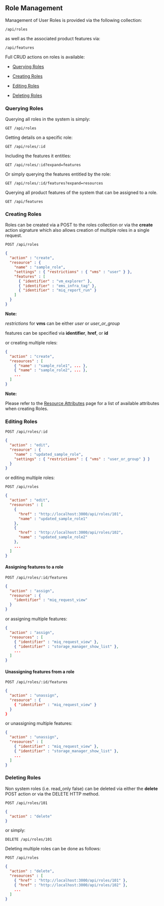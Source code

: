 ---
---

## Role Management

Management of User Roles is provided via the following collection:

``` data
/api/roles
```

as well as the associated product features via:

``` data
/api/features
```

Full CRUD actions on roles is available:

  - [Querying Roles](#querying-roles)

  - [Creating Roles](#creating-roles)

  - [Editing Roles](#editing-roles)

  - [Deleting Roles](#deleting-roles)

### Querying Roles

Querying all roles in the system is simply:

    GET /api/roles

Getting details on a specific role:

    GET /api/roles/:id

Including the features it entitles:

    GET /api/roles/:id?expand=features

Or simply querying the features entitled by the role:

    GET /api/roles/:id/features?expand=resources

Querying all product features of the system that can be assigned to a
role.

    GET /api/features

### Creating Roles

Roles can be created via a POST to the roles collection or via the
**create** action signature which also allows creation of multiple roles
in a single request.

    POST /api/roles

``` json
{
  "action" : "create",
  "resource" : {
    "name" : "sample_role",
    "settings" : { "restrictions" : { "vms" : "user" } },
    "features" : [
      { "identifier" : "vm_explorer" },
      { "identifier" : "ems_infra_tag" },
      { "identifier" : "miq_report_run" }
    ]
  }
}
```

**Note:**

*restrictions* for **vms** can be either *user* or *user\_or\_group*

features can be specified via **identifier**, **href**, or **id**

or creating multiple roles:

``` json
{
  "action" : "create",
  "resources" : [
    { "name" : "sample_role1", ... },
    { "name" : "sample_role2", ... },
    ...
  ]
}
```

**Note:**

Please refer to the [Resource Attributes](../appendices/resource_attributes.html#roles) page for a
list of available attributes when creating Roles.

### Editing Roles

    POST /api/roles/:id

``` json
{
  "action" : "edit",
  "resource" : {
    "name" : "updated_sample_role",
    "settings" : { "restrictions" : { "vms" : "user_or_group" } }
  }
}
```

or editing multiple roles:

    POST /api/roles

``` json
{
  "action" : "edit",
  "resources" : [
    {
      "href" : "http://localhost:3000/api/roles/101",
      "name" : "updated_sample_role1"
    },
    {
      "href" : "http://localhost:3000/api/roles/102",
      "name" : "updated_sample_role2"
    },
    ...
  ]
}
```

#### Assigning features to a role

    POST /api/roles/:id/features

``` json
{
  "action" : "assign",
  "resource" : {
    "identifier" : "miq_request_view"
  }
}
```

or assigning multiple features:

``` json
{
  "action" : "assign",
  "resources" : [
    { "identifier" : "miq_request_view" },
    { "identifier" : "storage_manager_show_list" },
    ...
  ]
}
```

#### Unassigning features from a role

    POST /api/roles/:id/features

``` json
{
  "action" : "unassign",
  "resource" : {
    { "identifier" : "miq_request_view" }
  }
}
```

or unassigning multiple features:

``` json
{
  "action" : "unassign",
  "resources" : [
    { "identifier" : "miq_request_view" },
    { "identifier" : "storage_manager_show_list" },
    ...
  ]
}
```

### Deleting Roles

Non system roles (i.e. read\_only false) can be deleted via either the
**delete** POST action or via the DELETE HTTP method.

    POST /api/roles/101

``` json
{
  "action" : "delete"
}
```

or simply:

    DELETE /api/roles/101

Deleting multiple roles can be done as follows:

    POST /api/roles

``` json
{
  "action" : "delete",
  "resources" : [
    { "href" : "http://localhost:3000/api/roles/101" },
    { "href" : "http://localhost:3000/api/roles/102" },
    ...
  ]
}
```
